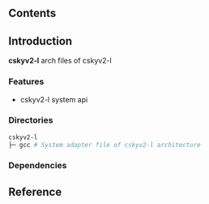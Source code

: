 ## Contents

## Introduction
**cskyv2-l** arch files of cskyv2-l

### Features
- cskyv2-l system api

### Directories

```sh
cskyv2-l
├─ gcc # System adapter file of cskyv2-l architecture
```

### Dependencies

## Reference
